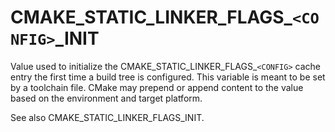   

# CMAKE_STATIC_LINKER_FLAGS_```<CONFIG>```_INIT  
Value used to initialize the CMAKE_STATIC_LINKER_FLAGS_```<CONFIG>```
cache entry the first time a build tree is configured.
This variable is meant to be set by a toolchain file.  CMake may prepend or append content to
the value based on the environment and target platform.  

See also CMAKE_STATIC_LINKER_FLAGS_INIT.  

